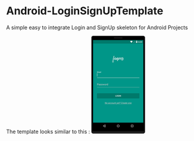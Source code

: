 # Android-LoginSignUpTemplate


A simple easy to integrate Login and SignUp skeleton for Android Projects

The template looks similar to this :
![ScreenShot](/screenshot1.png)